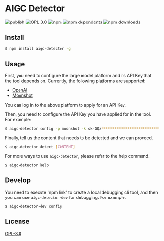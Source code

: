 # AIGC Detector

![publish](https://github.com/crazyurus/aigc-detector/actions/workflows/publish.yaml/badge.svg)
[![GPL-3.0](https://img.shields.io/badge/license-GPL3-blue.svg)](LICENSE)
[![npm](https://badgen.net/npm/v/aigc-detector)](https://www.npmjs.com/package/aigc-detector)
[![npm dependents](https://badgen.net/npm/dependents/aigc-detector)](https://www.npmjs.com/package/aigc-detector?activeTab=dependents)
[![npm downloads](https://badgen.net/npm/dt/aigc-detector)](https://www.npmjs.com/package/aigc-detector)

## Install

```sh
$ npm install aigc-detector -g
```

## Usage

First, you need to configure the large model platform and its API Key that the tool depends on. Currently, the following platforms are supported:

- [OpenAI](https://platform.openai.com/)
- [Moonshot](https://platform.moonshot.cn/)

You can log in to the above platform to apply for an API Key.

Then, you need to configure the API Key you have applied for in the tool. For example:

```sh
$ aigc-detector config -p moonshot -k sk-GQz***************************************8UnlrT
```

Finally, tell us the content that needs to be detected and we can proceed.

```sh
$ aigc-detector detect [CONTENT]
```

For more ways to use `aigc-detector`, please refer to the help command.

```sh
$ aigc-detector help
```

## Develop

You need to execute 'npm link' to create a local debugging cli tool, and then you can use `aigc-detector-dev` for debugging. For example:

```sh
$ aigc-detector-dev config
```

## License

[GPL-3.0](./LICENSE)